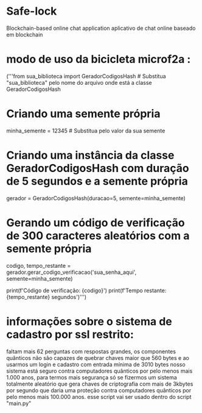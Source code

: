 # Safe-lock
Blockchain-based online chat application
aplicativo de chat online baseado em blockchain 

# modo de uso da bicicleta microf2a :

('''from sua_biblioteca import GeradorCodigosHash  # Substitua "sua_biblioteca" pelo nome do arquivo onde está a classe GeradorCodigosHash

# Criando uma semente própria
minha_semente = 12345  # Substitua pelo valor da sua semente

# Criando uma instância da classe GeradorCodigosHash com duração de 5 segundos e a semente própria
gerador = GeradorCodigosHash(duracao=5, semente=minha_semente)

# Gerando um código de verificação de 300 caracteres aleatórios com a semente própria
codigo, tempo_restante = gerador.gerar_codigo_verificacao('sua_senha_aqui', semente=minha_semente)

print(f'Código de verificação: {codigo}')
print(f'Tempo restante: {tempo_restante} segundos')''')


# informações sobre o sistema de cadastro por ssl restrito:

faltam mais 62 perguntas com respostas grandes, os componentes quânticos não são capazes de quebrar chaves maior que 560 bytes e ao usarmos um login e cadastro com entrada mínima de 3010 bytes nosso sistema está seguro contra computadores quânticos por pelo menos mais 1.000 anos, para termos mais segurança só se fizermos um sistema totalmente aleatório que gera chaves de criptografia com mais de 3kbytes por segundo que daria uma proteção contra computadores quânticos por pelo menos mais 100.000 anos. esse script vai ser usado dentro do script "main.py"